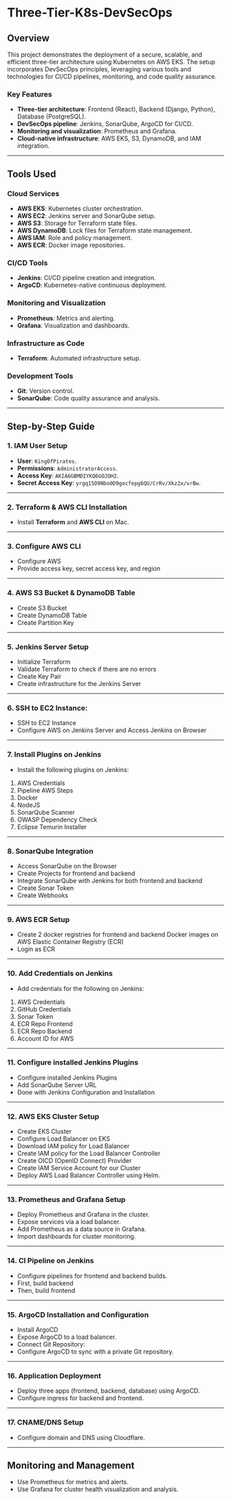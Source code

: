 # Three-Tier-K8s-DevSecOps  

## Overview  
This project demonstrates the deployment of a secure, scalable, and efficient three-tier architecture using Kubernetes on AWS EKS. The setup incorporates DevSecOps principles, leveraging various tools and technologies for CI/CD pipelines, monitoring, and code quality assurance.  

### Key Features  
- **Three-tier architecture**: Frontend (React), Backend (Django, Python), Database (PostgreSQL).  
- **DevSecOps pipeline**: Jenkins, SonarQube, ArgoCD for CI/CD.  
- **Monitoring and visualization**: Prometheus and Grafana.  
- **Cloud-native infrastructure**: AWS EKS, S3, DynamoDB, and IAM integration.  

---

## Tools Used  
### Cloud Services  
- **AWS EKS**: Kubernetes cluster orchestration.  
- **AWS EC2**: Jenkins server and SonarQube setup.  
- **AWS S3**: Storage for Terraform state files.  
- **AWS DynamoDB**: Lock files for Terraform state management.  
- **AWS IAM**: Role and policy management.  
- **AWS ECR**: Docker image repositories.  

### CI/CD Tools  
- **Jenkins**: CI/CD pipeline creation and integration.  
- **ArgoCD**: Kubernetes-native continuous deployment.  

### Monitoring and Visualization  
- **Prometheus**: Metrics and alerting.  
- **Grafana**: Visualization and dashboards.  

### Infrastructure as Code  
- **Terraform**: Automated infrastructure setup.  

### Development Tools  
- **Git**: Version control.  
- **SonarQube**: Code quality assurance and analysis.  

---

## Step-by-Step Guide  

### 1. IAM User Setup  
- **User**: `KingOfPirates`.  
- **Permissions**: `AdministratorAccess`.  
- **Access Key**: `AKIA6GBMDIYKQ6GOJOH2`.  
- **Secret Access Key**: `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`.  

---

### 2. Terraform & AWS CLI Installation  
- Install **Terraform** and **AWS CLI** on Mac.  

---

### 3. Configure AWS CLI  
- Configure AWS  
- Provide access key, secret access key, and region

--- 

### 4. AWS S3 Bucket & DynamoDB Table
- Create S3 Bucket 
- Create DynamoDB Table
- Create Partition Key

---

### 5. Jenkins Server Setup
- Initialize Terraform
- Validate Terraform to check if there are no errors
- Create Key Pair 
- Create infrastructure for the Jenkins Server

---

### 6. SSH to EC2 Instance:
- SSH to EC2 Instance
- Configure AWS on Jenkins Server and Access Jenkins on Browser

--- 

### 7. Install Plugins on Jenkins
- Install the following plugins on Jenkins:
1. AWS Credentials
2. Pipeline AWS Steps
3. Docker
4. NodeJS
5. SonarQube Scanner
6. OWASP Dependency Check
7. Eclipse Temurin Installer

---

### 8. SonarQube Integration
- Access SonarQube on the Browser
- Create Projects for frontend and backend
- Integrate SonarQube with Jenkins for both frontend and backend
- Create Sonar Token
- Create Webhooks
  
---

### 9. AWS ECR Setup
- Create 2 docker registries for frontend and backend Docker images on AWS Elastic Container Registry (ECR)
- Login as ECR

---

### 10. Add Credentials on Jenkins
- Add credentials for the following on Jenkins:
1. AWS Credentials
2. GitHub Credentials
3. Sonar Token
4. ECR Repo Frontend
5. ECR Repo Backend
6. Account ID for AWS
 
---
  
### 11. Configure installed Jenkins Plugins
- Configure installed Jenkins Plugins
- Add SonarQube Server URL
- Done with Jenkins Configuration and Installation

---

### 12. AWS EKS Cluster Setup
- Create EKS Cluster 
- Configure Load Balancer on EKS
- Download IAM policy for Load Balancer
- Create IAM policy for the Load Balancer Controller
- Create OICD (OpenID Connect) Provider
- Create IAM Service Account for our Cluster
- Deploy AWS Load Balancer Controller using Helm.

---

### 13. Prometheus and Grafana Setup
- Deploy Prometheus and Grafana in the cluster.
- Expose services via a load balancer.
- Add Prometheus as a data source in Grafana.
- Import dashboards for cluster monitoring.

---

### 14. CI Pipeline on Jenkins
- Configure pipelines for frontend and backend builds.
- First, build backend
- Then, build frontend

---

### 15. ArgoCD Installation and Configuration
- Install ArgoCD
- Expose ArgoCD to a load balancer.
- Connect Git Repository:
- Configure ArgoCD to sync with a private Git repository.

---

### 16. Application Deployment
- Deploy three apps (frontend, backend, database) using ArgoCD.
- Configure ingress for backend and frontend.

---

### 17. CNAME/DNS Setup
- Configure domain and DNS using Cloudflare.

---

## Monitoring and Management
- Use Prometheus for metrics and alerts.
- Use Grafana for cluster health visualization and analysis.
